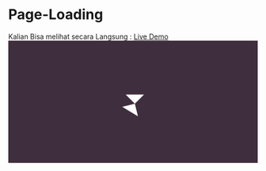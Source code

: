 # Page-Loading

Kalian Bisa melihat secara Langsung :  <a href="https://ahmadbadri25.github.io/Page-Loading/">Live Demo</a>
<img src="https://github.com/ahmadbadri25/dokumentasi/blob/dccf7ba32b0f435141032cf261ecfba912ea45b8/37.loading.png" alt="" />
